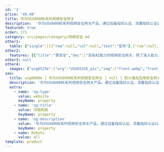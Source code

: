 ```yaml
---
id: '1'
price: '49.40'
title: 华为USG6000E系列视频安全网关
description:  '华为USG6000E系列视频安全网关产品，通过设备指纹认证、流量指纹认证以及入侵防御系统，构建摄像机安全接入的三重防线，保障摄像机的安全接入。'
featured: true
order: 171
category: src/pages/category/网络安全.md
other1: 
  table: {"single":[[{"row":null,"col":null,"text":"型号"},{"row":null,"col":null,"text":"USG6525E"},{"row":null,"col":null,"text":"USG6555E"},{"row":null,"col":null,"text":"USG6615E"},{"row":null,"col":null,"text":"USG6625E"},{"row":null,"col":null,"text":"USG6655E"},{"row":null,"col":null,"text":"USG6680E"},{"row":null,"col":null,"text":"USG6712E"},{"row":null,"col":null,"text":"USG6716E"}],[{"row":null,"col":null,"text":"摄像机路数"},{"row":null,"col":null,"text":"100"},{"row":null,"col":null,"text":"600"},{"row":null,"col":null,"text":"1000"},{"row":null,"col":null,"text":"2000"},{"row":null,"col":null,"text":"5000"},{"row":null,"col":null,"text":"10000"},{"row":null,"col":null,"text":"15000"},{"row":null,"col":null,"text":"20000"}],[{"row":null,"col":null,"text":"视频业务识别与控制 功能"},{"row":null,"col":"8","text":"支持识别国标SIP协议及主流安防厂家的私有协议，只允许授信的视频业务相关流量放行，其它 流量全部阻断"}],[{"row":null,"col":null,"text":"协议白名单功能"},{"row":null,"col":"8","text":"支持基于协议特征白名单的接入数据管控功能，协议在白名单中的数据流能够通过设备，协议不 在白名单中的数据流会被阻断；支持实时对非法接入的设备和数据进行识别、阻断和告警，并在 控制平台上对阻断的非法流量进行告警，告警内容包含源IP地址、目的IP地址、源端口、目的端 口、入接口、协议等"}],[{"row":null,"col":null,"text":"摄像机入侵防御功能"},{"row":null,"col":"8","text":"支持有效防御蠕虫、木马、僵尸网络、跨站攻击等常见攻击；支持自定义签名，灵活快速应对 突发威胁；支持对主流摄像头厂家的私有视频协议的漏洞检测及防护"}],[{"row":null,"col":null,"text":"设备准入"},{"row":null,"col":"8","text":"对于普通的计算机设备接入公安视频传输专网，视频准入控制系统能自动判断计算机是否符合 入网要求，符合入网要求则允许通过认证，不符合要求的直接通过阻断及跳转方式进行阻断其 接入网络，禁止其访问内部资源"}],[{"row":null,"col":null,"text":"主动扫描"},{"row":null,"col":"8","text":"视频安全网关支持主动扫描摄像机的设备指纹，并自动添加到设备指纹库"}],[{"row":null,"col":null,"text":"诱捕/流探针"},{"row":null,"col":"8","text":"视频安全网关支持充当态势感知系统的诱捕/流探针，采集网络流量，上送态势感知系统，构建 主动防御的诱捕体系。"}]]}
other2:
  features: [{"title":"更安全","dec":["具有AI能力的视频安全网关，除了准入能力，还具备IPS、AntiDDoS等高级防护能力；"]},{"title":"更智能","dec":["既支持静态的准入控制，也支持视频流量的动态感知，基于厂家白名单的精准控制，杜绝仿冒；"]},{"title":"易运维","dec":["支持摄像机主动扫描，自动入库，降低90%运维成本"]}]
other3: null
other4:
  images: {"usg6525e":{"org":"USG6525E_pic","img":["front.webp","front_left.webp","front_right.webp","front_top.webp","rear.webp","rear_top.webp"]}}
seo:
  title: usg6000e | 华为USG6000E系列视频安全网关 | null | 防火墙及应用安全网关 | 网络安全 | 企业网络
  description: '华为USG6000E系列视频安全网关产品，通过设备指纹认证、流量指纹认证以及入侵防御系统，构建摄像机安全接入的三重防线，保障摄像机的安全接入。'
  extra:
    - name: 'og:type'
      value: website
      keyName: property
    - name: 'og:title'
      value: 河南网田
      keyName: property
    - name: 'og:description'
      value: '华为USG6000E系列视频安全网关产品，通过设备指纹认证、流量指纹认证以及入侵防御系统，构建摄像机安全接入的三重防线，保障摄像机的安全接入。'
      keyName: property
    - name: Robots
      value: all
template: product
---
```

